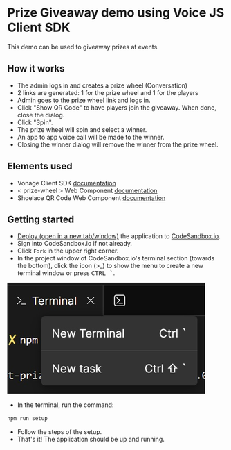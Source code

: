 # Prize Giveaway demo using Voice JS Client SDK

This demo can be used to giveaway prizes at events.

## How it works
* The admin logs in and creates a prize wheel (Conversation)
* 2 links are generated: 1 for the prize wheel and 1 for the players
* Admin goes to the prize wheel link and logs in.
* Click "Show QR Code" to have players join the giveaway. When done, close the dialog.
* Click "Spin".
* The prize wheel will spin and select a winner.
* An app to app voice call will be made to the winner.
* Closing the winner dialog will remove the winner from the prize wheel. 

## Elements used
* Vonage Client SDK [documentation](https://developer.vonage.com/en/vonage-client-sdk/overview)
* < prize-wheel > Web Component [documentation](https://github.com/Vonage-Community/web_component-javascript-prize_wheel)
* Shoelace QR Code Web Component [documentation](https://shoelace.style/components/qr-code)

## Getting started
* <a href="https://githubbox.com/conshus/prize-wheel-app-to-app" target="_blank">Deploy (open in a new tab/window)</a> the application to [CodeSandbox.io](https://codesandbox.io).
* Sign into CodeSandbox.io if not already.
* Click `Fork` in the upper right corner.
* In the project window of CodeSandbox.io's terminal section (towards the bottom), click the icon (>_) to show the menu to create a new terminal window or press <kbd>CTRL `</kbd>.

![Screenshot showing new terminal menu](codesandbox-io-new-terminal.jpg "Screenshot showing new terminal menu")
* In the terminal, run the command:
```bash
npm run setup
```
* Follow the steps of the setup.
* That's it! The application should be up and running.

